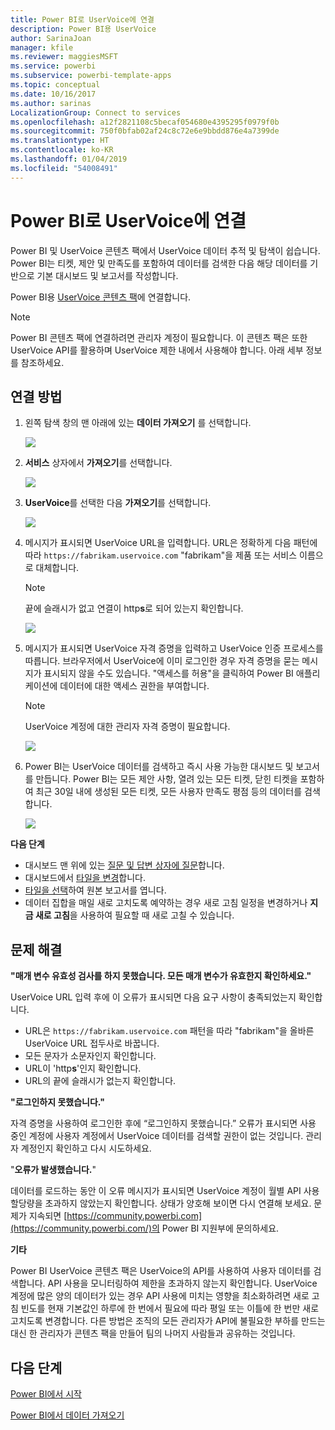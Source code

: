 ```yaml
---
title: Power BI로 UserVoice에 연결
description: Power BI용 UserVoice
author: SarinaJoan
manager: kfile
ms.reviewer: maggiesMSFT
ms.service: powerbi
ms.subservice: powerbi-template-apps
ms.topic: conceptual
ms.date: 10/16/2017
ms.author: sarinas
LocalizationGroup: Connect to services
ms.openlocfilehash: a12f2821108c5becaf054680e4395295f0979f0b
ms.sourcegitcommit: 750f0bfab02af24c8c72e6e9bbdd876e4a7399de
ms.translationtype: HT
ms.contentlocale: ko-KR
ms.lasthandoff: 01/04/2019
ms.locfileid: "54008491"
---
```

# <a name="connect-to-uservoice-with-power-bi"></a>Power BI로 UserVoice에 연결
Power BI 및 UserVoice 콘텐츠 팩에서 UserVoice 데이터 추적 및 탐색이 쉽습니다. Power BI는 티켓, 제안 및 만족도를 포함하여 데이터를 검색한 다음 해당 데이터를 기반으로 기본 대시보드 및 보고서를 작성합니다.

Power BI용 [UserVoice 콘텐츠 팩](https://app.powerbi.com/getdata/services/uservoice)에 연결합니다.

>[!NOTE]
>Power BI 콘텐츠 팩에 연결하려면 관리자 계정이 필요합니다. 이 콘텐츠 팩은 또한 UserVoice API를 활용하며 UserVoice 제한 내에서 사용해야 합니다. 아래 세부 정보를 참조하세요.

## <a name="how-to-connect"></a>연결 방법
1. 왼쪽 탐색 창의 맨 아래에 있는 **데이터 가져오기** 를 선택합니다.
   
   ![](media/service-connect-to-uservoice/pbi_getdata.png)
2. **서비스** 상자에서 **가져오기**를 선택합니다.
   
   ![](media/service-connect-to-uservoice/pbi_getservices.png) 
3. **UserVoice**를 선택한 다음 **가져오기**를 선택합니다.
   
   ![](media/service-connect-to-uservoice/uservoice.png)
4. 메시지가 표시되면 UserVoice URL을 입력합니다. URL은 정확하게 다음 패턴에 따라 `https://fabrikam.uservoice.com` "fabrikam"을 제품 또는 서비스 이름으로 대체합니다.
   
   >[!NOTE]
   >끝에 슬래시가 없고 연결이 http**s**로 되어 있는지 확인합니다.
   
   ![](media/service-connect-to-uservoice/capture.png)
5. 메시지가 표시되면 UserVoice 자격 증명을 입력하고 UserVoice 인증 프로세스를 따릅니다. 브라우저에서 UserVoice에 이미 로그인한 경우 자격 증명을 묻는 메시지가 표시되지 않을 수도 있습니다. "액세스를 허용"을 클릭하여 Power BI 애플리케이션에 데이터에 대한 액세스 권한을 부여합니다.
   
   >[!NOTE]
   >UserVoice 계정에 대한 관리자 자격 증명이 필요합니다.
   
   ![](media/service-connect-to-uservoice/capture3.png)
6. Power BI는 UserVoice 데이터를 검색하고 즉시 사용 가능한 대시보드 및 보고서를 만듭니다. Power BI는 모든 제안 사항, 열려 있는 모든 티켓, 닫힌 티켓을 포함하여 최근 30일 내에 생성된 모든 티켓, 모든 사용자 만족도 평점 등의 데이터를 검색합니다.
   
   ![](media/service-connect-to-uservoice/capture4.png)

**다음 단계**

* 대시보드 맨 위에 있는 [질문 및 답변 상자에 질문](consumer/end-user-q-and-a.md)합니다.
* 대시보드에서 [타일을 변경](service-dashboard-edit-tile.md)합니다.
* [타일을 선택](consumer/end-user-tiles.md)하여 원본 보고서를 엽니다.
* 데이터 집합을 매일 새로 고치도록 예약하는 경우 새로 고침 일정을 변경하거나 **지금 새로 고침**을 사용하여 필요할 때 새로 고칠 수 있습니다.

## <a name="troubleshooting"></a>문제 해결
**"매개 변수 유효성 검사를 하지 못했습니다. 모든 매개 변수가 유효한지 확인하세요."**

UserVoice URL 입력 후에 이 오류가 표시되면 다음 요구 사항이 충족되었는지 확인합니다.

* URL은 `https://fabrikam.uservoice.com` 패턴을 따라 "fabrikam"을 올바른 UserVoice URL 접두사로 바꿉니다.
* 모든 문자가 소문자인지 확인합니다.
* URL이 'http**s**'인지 확인합니다.
* URL의 끝에 슬래시가 없는지 확인합니다.

**"로그인하지 못했습니다."**

자격 증명을 사용하여 로그인한 후에 “로그인하지 못했습니다.” 오류가 표시되면 사용 중인 계정에 사용자 계정에서 UserVoice 데이터를 검색할 권한이 없는 것입니다. 관리자 계정인지 확인하고 다시 시도하세요.

"**오류가 발생했습니다.**"

데이터를 로드하는 동안 이 오류 메시지가 표시되면 UserVoice 계정이 월별 API 사용 할당량을 초과하지 않았는지 확인합니다. 상태가 양호해 보이면 다시 연결해 보세요. 문제가 지속되면 [https://community.powerbi.com](https://community.powerbi.com/)의 Power BI 지원부에 문의하세요.

**기타**  

Power BI UserVoice 콘텐츠 팩은 UserVoice의 API를 사용하여 사용자 데이터를 검색합니다. API 사용을 모니터링하여 제한을 초과하지 않는지 확인합니다. UserVoice 계정에 많은 양의 데이터가 있는 경우 API 사용에 미치는 영향을 최소화하려면 새로 고침 빈도를 현재 기본값인 하루에 한 번에서 필요에 따라 평일 또는 이틀에 한 번만 새로 고치도록 변경합니다. 다른 방법은 조직의 모든 관리자가 API에 불필요한 부하를 만드는 대신 한 관리자가 콘텐츠 팩을 만들어 팀의 나머지 사람들과 공유하는 것입니다.

## <a name="next-steps"></a>다음 단계
[Power BI에서 시작](service-get-started.md)

[Power BI에서 데이터 가져오기](service-get-data.md)

